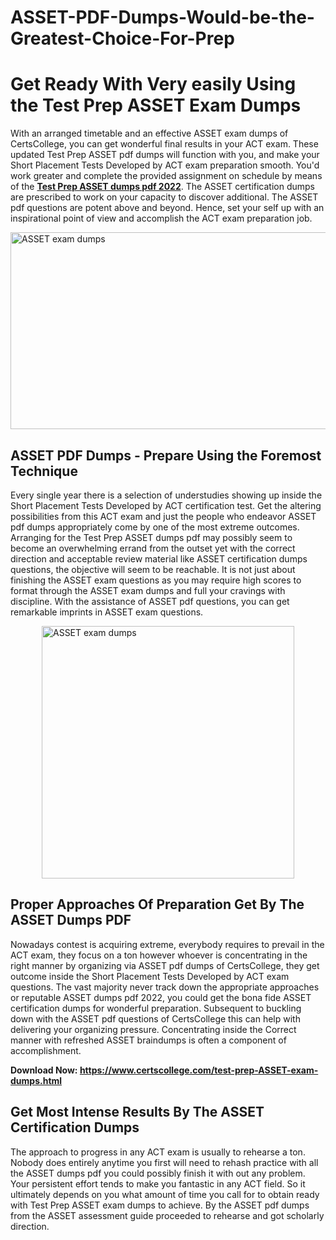 # ASSET-PDF-Dumps-Would-be-the-Greatest-Choice-For-Prep<h1><strong>Get Ready With Very easily Using the Test Prep ASSET Exam Dumps&nbsp;</strong></h1>
<p><span style="font-weight: 400;">With an arranged timetable and an effective  ASSET exam dumps of CertsCollege, you can get wonderful final results in your ACT exam. These updated Test Prep ASSET pdf dumps will function with you, and make your Short Placement Tests Developed by ACT exam preparation smooth. You'd work greater and complete the provided assignment on schedule by means of the <strong><a href="https://www.certscollege.com/test-prep-ASSET-exam-dumps.html">Test Prep ASSET dumps pdf 2022</a></strong>. The ASSET certification dumps are prescribed to work on your capacity to discover additional. The  ASSET pdf questions are potent above and beyond. Hence, set your self up with an inspirational point of view and accomplish the ACT exam preparation job.&nbsp;</span></p>
<p><span style="font-weight: 400;"><img style="display: block; margin-left: auto; margin-right: auto;" src="https://i.ibb.co/CPDK3ps/Yellow-and-Blue-Initiative-Blog-Banner.png" alt="ASSET exam dumps" width="559" height="315" /></span></p>
<h2><strong>ASSET PDF Dumps - Prepare Using the Foremost Technique</strong></h2>
<p><span style="font-weight: 400;">Every single year there is a selection of understudies showing up inside the Short Placement Tests Developed by ACT certification test. Get the altering possibilities from this ACT exam and just the people who endeavor ASSET pdf dumps appropriately come by one of the most extreme outcomes. Arranging for the Test Prep ASSET dumps pdf may possibly seem to become an overwhelming errand from the outset yet with the correct direction and acceptable review material like ASSET certification dumps questions, the objective will seem to be reachable. It is not just about finishing the ASSET exam questions as you may require high scores to format through the ASSET exam dumps and full your cravings with discipline. With the assistance of ASSET pdf questions, you can get remarkable imprints in ASSET exam questions.</span></p>
<p><span style="font-weight: 400;"><a href="https://tinyurl.com/yyww3urr"><img style="display: block; margin-left: auto; margin-right: auto;" src="https://i.ibb.co/9tMrhdY/Teacher-Appreciation-Invitation.png" alt="ASSET exam dumps " width="404" height="404" /></a></span></p>
<h2><strong>Proper Approaches Of Preparation Get By The ASSET Dumps PDF</strong></h2>
<p><span style="font-weight: 400;">Nowadays contest is acquiring extreme, everybody requires to prevail in the ACT exam, they focus on a ton however whoever is concentrating in the right manner by organizing via ASSET pdf dumps of CertsCollege, they get outcome inside the Short Placement Tests Developed by ACT exam questions. The vast majority never track down the appropriate approaches or reputable ASSET dumps pdf 2022, you could get the bona fide ASSET certification dumps for wonderful preparation. Subsequent to buckling down with the  ASSET pdf questions of CertsCollege this can help with delivering your organizing pressure. Concentrating inside the Correct manner with refreshed ASSET braindumps is often a component of accomplishment.</span></p>
<p><span style="font-weight: 400;"><strong>Download Now: <a href="https://www.certscollege.com/test-prep-ASSET-exam-dumps.html">https://www.certscollege.com/test-prep-ASSET-exam-dumps.html</a></strong></span></p>
<h2><strong>Get Most Intense Results By The ASSET Certification Dumps</strong></h2>
<p><span style="font-weight: 400;">The approach to progress in any ACT exam is usually to rehearse a ton. Nobody does entirely anytime you first will need to rehash practice with all the ASSET dumps pdf you could possibly finish it with out any problem. Your persistent effort tends to make you fantastic in any ACT field. So it ultimately depends on you what amount of time you call for to obtain ready with Test Prep ASSET exam dumps to achieve. By the ASSET pdf dumps from the ASSET assessment guide proceeded to rehearse and got scholarly direction.</span></p>
